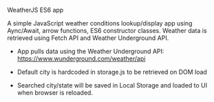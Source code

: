 WeatherJS ES6 app

A simple JavaScript weather conditions lookup/display app using Aync/Await, arrow functions, ES6 constructor classes. 
Weather data is retrieved using Fetch API and Weather Underground API.

- App pulls data using the Weather Underground API:  
 https://www.wunderground.com/weather/api

- Default city is hardcoded in storage.js to be retrieved on DOM load

- Searched city/state will be saved in Local Storage and loaded to UI when browser is reloaded.
